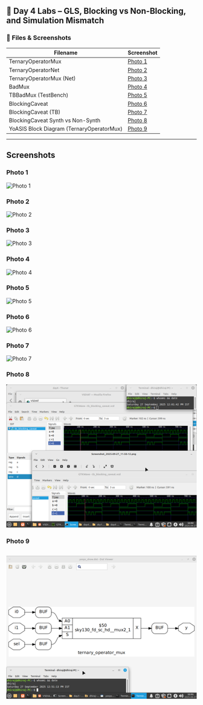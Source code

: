 ## 📘 Day 4 Labs – GLS, Blocking vs Non-Blocking, and Simulation Mismatch

### 🔎 Files & Screenshots


| Filename               | Screenshot |
|-------------------------|------------|
| TernaryOperatorMux      | [Photo 1](#photo-1) |
| TernaryOperatorNet      | [Photo 2](#photo-2) |
| TernaryOperatorMux (Net)| [Photo 3](#photo-3) |
| BadMux                  | [Photo 4](#photo-4) |
| TBBadMux (TestBench)    | [Photo 5](#photo-5) |
| BlockingCaveat          | [Photo 6](#photo-6) |
| BlockingCaveat (TB)     | [Photo 7](#photo-7) |
| BlockingCaveat Synth vs Non-Synth | [Photo 8](#photo-8) |
| YoASIS Block Diagram (TernaryOperatorMux) | [Photo 9](#photo-9) |

---

## Screenshots

### Photo 1
![Photo 1]()

### Photo 2
![Photo 2](photo2.png)

### Photo 3
![Photo 3](photo3.png)

### Photo 4
![Photo 4](photo4.png)

### Photo 5
![Photo 5](photo5.png)

### Photo 6
![Photo 6](photo6.png)

### Photo 7
![Photo 7](photo7.png)

### Photo 8
![Photo 8](https://github.com/Dhiraj4-alt/vsd_RISC_V_week1/blob/day4_Labs/Screenshot_2025-09-27_12-02-18.png)

### Photo 9
![Photo 9](https://github.com/Dhiraj4-alt/vsd_RISC_V_week1/blob/day4_Labs/Screenshot_2025-09-27_12-51-24.png)
--
